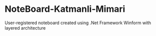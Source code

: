 # NoteBoard-Katmanli-Mimari

User-registered noteboard created using .Net Framework Winform with layered architecture
